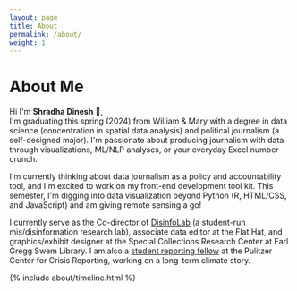 ```yaml
---
layout: page
title: About
permalink: /about/
weight: 1
---
```


# **About Me**

Hi I'm **Shradha Dinesh** :wave:,<br>
I'm graduating this spring (2024) from William & Mary with a degree in data science (concentration in spatial data analysis) and political journalism (a self-designed major). I'm passionate about producing journalism with data through visualizations, ML/NLP analyses, or your everyday Excel number crunch. 

I'm currently thinking about data journalism as a policy and accountability tool, and I'm excited to work on my front-end development tool kit. This semester, I'm digging into data visualization beyond Python (R, HTML/CSS, and JavaScript) and am giving remote sensing a go!

I currently serve as the Co-director of [DisinfoLab](https://www.disinfolab.wm.edu/) (a student-run mis/disinformation research lab), associate data editor at the Flat Hat, and graphics/exhibit designer at the Special Collections Research Center at Earl Gregg Swem Library. I am also a [student reporting fellow](https://www.wm.edu/as/charlescenter/about/news/sharp-journalism-fellows-investigate-local-global-issues.php) at the Pulitzer Center for Crisis Reporting, working on a long-term climate story. 

<div class="row">
{% include about/timeline.html %}
</div>
